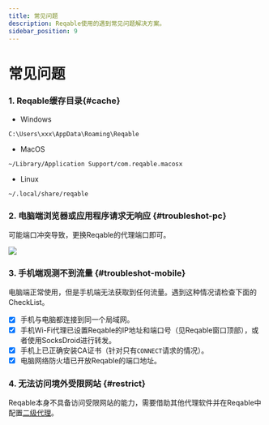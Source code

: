 ```yaml
---
title: 常见问题
description: Reqable使用的遇到常见问题解决方案。
sidebar_position: 9
---
```


# 常见问题

### 1. Reqable缓存目录{#cache}

- Windows
```
C:\Users\xxx\AppData\Roaming\Reqable
```
- MacOS
```
~/Library/Application Support/com.reqable.macosx
```
- Linux
```
~/.local/share/reqable
```

### 2. 电脑端浏览器或应用程序请求无响应 {#troubleshot-pc}

可能端口冲突导致，更换Reqable的代理端口即可。

![](arts/troubleshot-pc.png)

### 3. 手机端观测不到流量 {#troubleshot-mobile}

电脑端正常使用，但是手机端无法获取到任何流量。遇到这种情况请检查下面的CheckList。

- [x] 手机与电脑都连接到同一个局域网。
- [x] 手机Wi-Fi代理已设置Reqable的IP地址和端口号（见Reqable窗口顶部），或者使用SocksDroid进行转发。
- [x] 手机上已正确安装CA证书（针对只有`CONNECT`请求的情况）。
- [x] 电脑网络防火墙已开放Reqable的端口地址。

### 4. 无法访问境外受限网站 {#restrict}

Reqable本身不具备访问受限网站的能力，需要借助其他代理软件并在Reqable中配置[二级代理](../capture/proxy#secondary)。